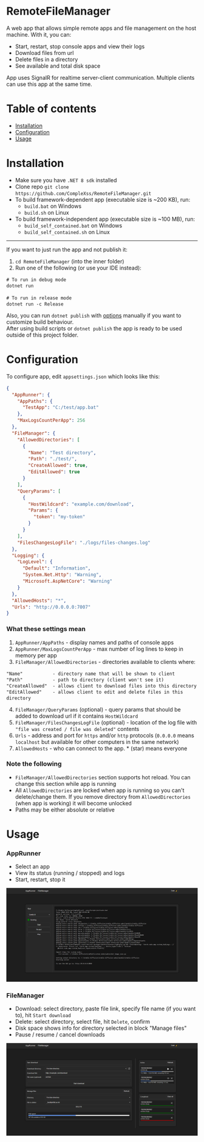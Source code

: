 # RemoteFileManager

A web app that allows simple remote apps and file management on the host machine. With it, you can:
- Start, restart, stop console apps and view their logs
- Download files from url
- Delete files in a directory
- See available and total disk space

App uses SignalR for realtime server-client communication. Multiple clients can use this app at the same time.

# Table of contents
- [Installation](#installation)
- [Configuration](#configuration)
- [Usage](#usage)

# Installation
- Make sure you have ``.NET 8 sdk`` installed
- Clone repo ``git clone https://github.com/CompleXss/RemoteFileManager.git``
- To build framework-dependent app (executable size is ~200 KB), run:
  + ``build.bat`` on Windows
  + ``build.sh`` on Linux
- To build framework-independent app (executable size is ~100 MB), run:
  + ``build_self_contained.bat`` on Windows
  + ``build_self_contained.sh`` on Linux

---

If you want to just run the app and not publish it:
1. ``cd RemoteFileManager`` (into the inner folder)
2. Run one of the following (or use your IDE instead):

```shell
# To run in debug mode
dotnet run

# To run in release mode
dotnet run -c Release
```

Also, you can run ``dotnet publish`` with [options](https://learn.microsoft.com/en-us/dotnet/core/tools/dotnet-publish#options) manually if you want to customize build behaviour.<br/>
After using build scripts or ``dotnet publish`` the app is ready to be used outside of this project folder.

# Configuration
To configure app, edit ``appsettings.json`` which looks like this:
```json
{
  "AppRunner": {
    "AppPaths": {
      "TestApp": "C:/test/app.bat"
    },
    "MaxLogsCountPerApp": 256
  },
  "FileManager": {
    "AllowedDirectories": [
      {
        "Name": "Test directory",
        "Path": "./test/",
        "CreateAllowed": true,
        "EditAllowed": true
      }
    ],
    "QueryParams": [
      {
        "HostWildcard": "example.com/download",
        "Params": {
          "token": "my-token"
        }
      }
    ],
    "FilesChangesLogFile": "./logs/files-changes.log"
  },
  "Logging": {
    "LogLevel": {
      "Default": "Information",
      "System.Net.Http": "Warning",
      "Microsoft.AspNetCore": "Warning"
    }
  },
  "AllowedHosts": "*",
  "Urls": "http://0.0.0.0:7007"
}
```

### What these settings mean
1. `AppRunner/AppPaths` - display names and paths of console apps
2. `AppRunner/MaxLogsCountPerApp` - max number of log lines to keep in memory per app
3. `FileManager/AllowedDirectories` - directories available to clients where:
```
"Name"           - directory name that will be shown to client
"Path"           - path to directory (client won't see it)
"CreateAllowed"  - allows client to download files into this directory
"EditAllowed"    - allows client to edit and delete files in this directory
```
4. `FileManager/QueryParams` (optional) - query params that should be added to download url if it contains `HostWildcard`
5. `FileManager/FilesChangesLogFile` (optional) - location of the log file with `"file was created / file was deleted"` contents
5. `Urls` - address and port for `https` and/or `http` protocols (`0.0.0.0` means `localhost` but available for other computers in the same network)
6. `AllowedHosts` - who can connect to the app. * (star) means everyone

### Note the following
* `FileManager/AllowedDirectories` section supports hot reload. You can change this section while app is running
* All `AllowedDirectories` are locked when app is running so you can't delete/change them. If you remove directory from `AllowedDirectories` (when app is working) it will become unlocked
* Paths may be either absolute or relative

# Usage
### AppRunner
- Select an app
- View its status (running / stopped) and logs
- Start, restart, stop it

![ui.png](images/app_runner.png)

### FileManager
- Download: select directory, paste file link, specify file name (if you want to), hit `Start download`
- Delete: select directory, select file, hit `Delete`, confirm
- Disk space shows info for directory selected in block "Manage files"
- Pause / resume / cancel downloads

![ui.png](images/file_manager.png)
